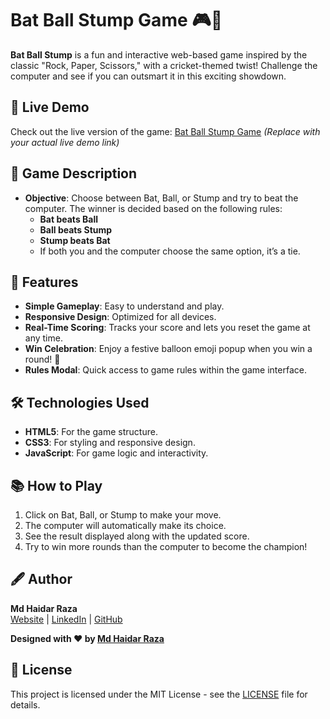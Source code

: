 # Bat Ball Stump Game 🎮🏏

**Bat Ball Stump** is a fun and interactive web-based game inspired by the classic "Rock, Paper, Scissors," with a cricket-themed twist! Challenge the computer and see if you can outsmart it in this exciting showdown.

## 🚀 Live Demo
Check out the live version of the game: [Bat Ball Stump Game](https://haidarraza21.github.io/bat-ball-stump/) *(Replace with your actual live demo link)*

## 📝 Game Description
- **Objective**: Choose between Bat, Ball, or Stump and try to beat the computer. The winner is decided based on the following rules:
  - **Bat beats Ball**
  - **Ball beats Stump**
  - **Stump beats Bat**
  - If both you and the computer choose the same option, it’s a tie.

## 🎯 Features
- **Simple Gameplay**: Easy to understand and play.
- **Responsive Design**: Optimized for all devices.
- **Real-Time Scoring**: Tracks your score and lets you reset the game at any time.
- **Win Celebration**: Enjoy a festive balloon emoji popup when you win a round! 🎈
- **Rules Modal**: Quick access to game rules within the game interface.

## 🛠️ Technologies Used
- **HTML5**: For the game structure.
- **CSS3**: For styling and responsive design.
- **JavaScript**: For game logic and interactivity.

## 📚 How to Play
1. Click on Bat, Ball, or Stump to make your move.
2. The computer will automatically make its choice.
3. See the result displayed along with the updated score.
4. Try to win more rounds than the computer to become the champion!


## 🖋️ Author
**Md Haidar Raza**  
[Website]() | [LinkedIn](https://https://haidarraza21.github.io/haidar/www.linkedin.com/in/haidarraza/) | [GitHub](https://github.com/haidarraza21)

**Designed with ❤️ by [Md Haidar Raza](https://haidarraza21.github.io/haidar/)**

## 📝 License
This project is licensed under the MIT License - see the [LICENSE](LICENSE) file for details.


